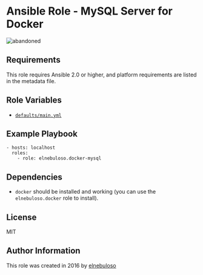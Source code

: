 # Ansible Role - MySQL Server for Docker

![abandoned](https://img.shields.io/badge/project-abandoned-red)

## Requirements

This role requires Ansible 2.0 or higher, and platform requirements are listed in the metadata file.

## Role Variables

- [`defaults/main.yml`](https://github.com/elnebuloso/ansible-role-docker-memcached/blob/master/defaults/main.yml)

## Example Playbook

```
- hosts: localhost
  roles:
    - role: elnebuloso.docker-mysql
```

## Dependencies

- `docker` should be installed and working (you can use the `elnebuloso.docker` role to install).

##  License

MIT

##  Author Information

This role was created in 2016 by [elnebuloso](https://github.com/elnebuloso/)
